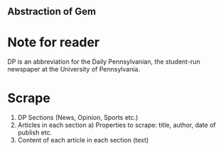 ## Abstraction of Gem

# Note for reader
  DP is an abbreviation for the Daily Pennsylvanian, the student-run newspaper at the University of Pennsylvania.

# Scrape 
  1) DP Sections (News, Opinion, Sports etc.)
  2) Articles in each section 
      a) Properties to scrape: title, author, date of publish etc.
  3) Content of each article in each section (text)
